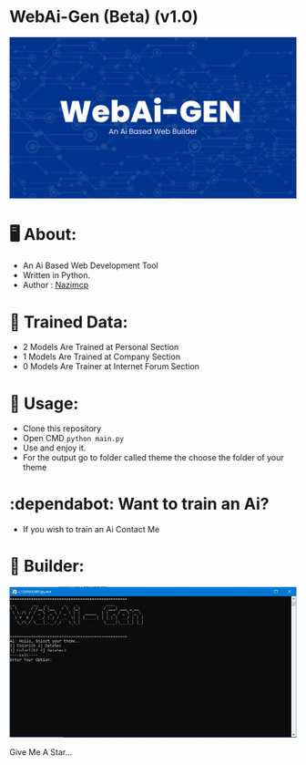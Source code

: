 # WebAi-Gen (Beta) (v1.0)
<p align="center">
  <img src="https://github.com/hackerstore/WebAi-Gen/raw/main/img/New%20Project%20(1).jpg">
</p>

# :desktop_computer: About:

* An Ai Based Web Development Tool
* Written in Python.
* Author : [Nazimcp](https://instagram.com/nazimcp7)

# :robot: Trained Data:
* 2 Models Are Trained at Personal Section
* 1 Models Are Trained at Company Section
* 0 Models Are Trainer at Internet Forum Section

# :electric_plug: Usage:
* Clone this repository
* Open CMD `python main.py`
* Use and enjoy it.
* For the output go to folder called theme the choose the folder of your theme

# :dependabot: Want to train an Ai?
* If you wish to train an Ai Contact Me

# :hammer: Builder:
<p align="center">
  <img src="https://github.com/hackerstore/WebAi-Gen/raw/main/img/Capture.JPG">
</p>

Give Me A Star...
